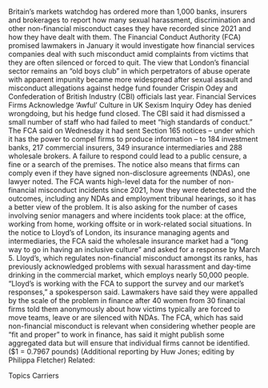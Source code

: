 Britain’s markets watchdog has ordered more than 1,000 banks, insurers and brokerages to report how many sexual harassment, discrimination and other non-financial misconduct cases they have recorded since 2021 and how they have dealt with them.
The Financial Conduct Authority (FCA) promised lawmakers in January it would investigate how financial services companies deal with such misconduct amid complaints from victims that they are often silenced or forced to quit.
The view that London’s financial sector remains an “old boys club” in which perpetrators of abuse operate with apparent impunity became more widespread after sexual assault and misconduct allegations against hedge fund founder Crispin Odey and Confederation of British Industry (CBI) officials last year.
Financial Services Firms Acknowledge ‘Awful’ Culture in UK Sexism Inquiry
Odey has denied wrongdoing, but his hedge fund closed. The CBI said it had dismissed a small number of staff who had failed to meet “high standards of conduct.”
The FCA said on Wednesday it had sent Section 165 notices – under which it has the power to compel firms to produce information – to 184 investment banks, 217 commercial insurers, 349 insurance intermediaries and 288 wholesale brokers.
A failure to respond could lead to a public censure, a fine or a search of the premises. The notice also means that firms can comply even if they have signed non-disclosure agreements (NDAs), one lawyer noted.
The FCA wants high-level data for the number of non-financial misconduct incidents since 2021, how they were detected and the outcomes, including any NDAs and employment tribunal hearings, so it has a better view of the problem.
It is also asking for the number of cases involving senior managers and where incidents took place: at the office, working from home, working offsite or in work-related social situations.
In the notice to Lloyd’s of London, its insurance managing agents and intermediaries, the FCA said the wholesale insurance market had a “long way to go in having an inclusive culture” and asked for a response by March 5.
Lloyd’s, which regulates non-financial misconduct amongst its ranks, has previously acknowledged problems with sexual harassment and day-time drinking in the commercial market, which employs nearly 50,000 people.
“Lloyd’s is working with the FCA to support the survey and our market’s responses,” a spokesperson said.
Lawmakers have said they were appalled by the scale of the problem in finance after 40 women from 30 financial firms told them anonymously about how victims typically are forced to move teams, leave or are silenced with NDAs.
The FCA, which has said non-financial misconduct is relevant when considering whether people are “fit and proper” to work in finance, has said it might publish some aggregated data but will ensure that individual firms cannot be identified.
($1 = 0.7967 pounds)
(Additional reporting by Huw Jones; editing by Philippa Fletcher)
Related:

Topics
Carriers
